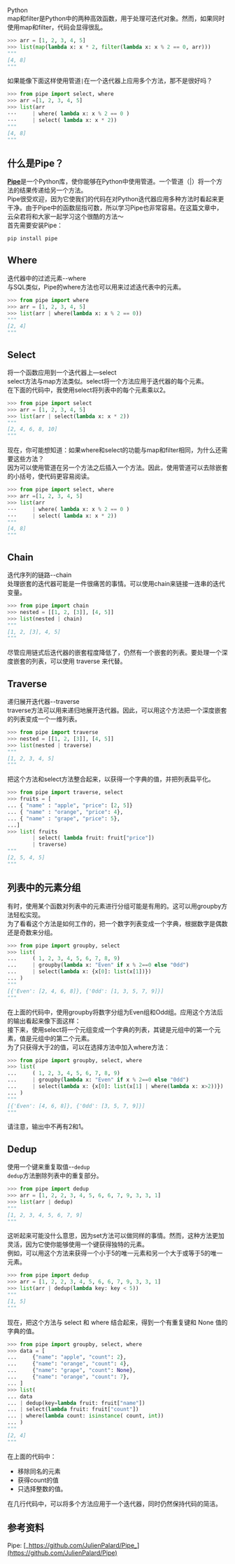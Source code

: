 Python<br />map和filter是Python中的两种高效函数，用于处理可迭代对象。然而，如果同时使用map和filter，代码会显得很乱。
```python
>>> arr = [1, 2, 3, 4, 5]
>>> list(map(lambda x: x * 2, filter(lambda x: x % 2 == 0, arr)))
"""
[4, 8]
"""
```
如果能像下面这样使用管道`|`在一个迭代器上应用多个方法，那不是很好吗？
```python
>>> from pipe import select, where
>>> arr =[1, 2, 3, 4, 5]
>>> list(arr
··· 	| where( lambda x: x % 2 == 0 )
··· 	| select( lambda x: x * 2))
"""
[4, 8]
"""
```
<a name="nw9ad"></a>
## 什么是Pipe？
[**Pipe**](https://github.com/JulienPalard/Pipe)是一个Python库，使你能够在Python中使用管道。一个管道（|）将一个方法的结果传递给另一个方法。<br />Pipe很受欢迎，因为它使我们的代码在对Python迭代器应用多种方法时看起来更干净。由于Pipe中的函数屈指可数，所以学习Pipe也非常容易。在这篇文章中，云朵君将和大家一起学习这个很酷的方法～<br />首先需要安装Pipe：
```bash
pip install pipe
```
<a name="eNpP3"></a>
## Where
迭代器中的过滤元素--where<br />与SQL类似，Pipe的where方法也可以用来过滤迭代表中的元素。
```python
>>> from pipe import where
>>> arr = [1, 2, 3, 4, 5]
>>> list(arr | where(lambda x: x % 2 == 0))
"""
[2, 4]
"""
```
<a name="tlEO2"></a>
## Select
将一个函数应用到一个迭代器上—select<br />select方法与map方法类似。select将一个方法应用于迭代器的每个元素。<br />在下面的代码中，我使用select将列表中的每个元素乘以2。
```python
>>> from pipe import select
>>> arr = [1, 2, 3, 4, 5]
>>> list(arr | select(lambda x: x * 2))
"""
[2, 4, 6, 8, 10]
"""
```
现在，你可能想知道：如果where和select的功能与map和filter相同，为什么还需要这些方法？<br />因为可以使用管道在另一个方法之后插入一个方法。因此，使用管道可以去除嵌套的小括号，使代码更容易阅读。
```python
>>> from pipe import select, where
>>> arr =[1, 2, 3, 4, 5]
>>> list(arr
··· 	| where( lambda x: x % 2 == 0 )
··· 	| select( lambda x: x * 2))
"""
[4, 8]
"""
```
<a name="CXMH7"></a>
## Chain
迭代序列的链路--chain<br />处理嵌套的迭代器可能是一件很痛苦的事情。可以使用chain来链接一连串的迭代变量。
```python
>>> from pipe import chain
>>> nested = [[1, 2, [3]], [4, 5]]
>>> list(nested | chain)
"""
[1, 2, [3], 4, 5]
"""
```
尽管应用链式后迭代器的嵌套程度降低了，仍然有一个嵌套的列表。要处理一个深度嵌套的列表，可以使用 traverse 来代替。
<a name="kVoZX"></a>
## Traverse
递归展开迭代器--traverse<br />traverse方法可以用来递归地展开迭代器。因此，可以用这个方法把一个深度嵌套的列表变成一个一维列表。
```python
>>> from pipe import traverse
>>> nested = [[1, 2, [3]], [4, 5]]
>>> list(nested | traverse)
"""
[1, 2, 3, 4, 5]
"""
```
把这个方法和select方法整合起来，以获得一个字典的值，并把列表扁平化。
```python
>>> from pipe import traverse, select
>>> fruits = [
... { "name" : "apple", "price": [2, 5]}
... { "name" : "orange", "price": 4},
... { "name" : "grape", "price": 5},
...]
>>> list( fruits
		| select( lambda fruit: fruit["price"])
    	| traverse)
"""
[2, 5, 4, 5]
"""
```
<a name="NaivB"></a>
## 列表中的元素分组
有时，使用某个函数对列表中的元素进行分组可能是有用的。这可以用groupby方法轻松实现。<br />为了看看这个方法是如何工作的，把一个数字列表变成一个字典，根据数字是偶数还是奇数来分组。
```python
>>> from pipe import groupby, select
>>> list(
... 	( 1, 2, 3, 4, 5, 6, 7, 8, 9)
... 	| groupby(lambda x: "Even" if x % 2==0 else "0dd")
... 	| select(lambda x: {x[0]: list(x[1])})
... )
"""
[{'Even': [2, 4, 6, 8]}, {'0dd': [1, 3, 5, 7, 9]}]
"""
```
在上面的代码中，使用groupby将数字分组为Even组和Odd组。应用这个方法后的输出看起来像下面这样：<br />接下来，使用select将一个元组变成一个字典的列表，其键是元组中的第一个元素，值是元组中的第二个元素。<br />为了只获得大于2的值，可以在选择方法中加入where方法：
```python
>>> from pipe import groupby, select, where
>>> list(
... 	( 1, 2, 3, 4, 5, 6, 7, 8, 9)
... 	| groupby(lambda x: "Even" if x % 2==0 else "0dd")
... 	| select(lambda x: {x[0]: list(x[1] | where(lambda x: x>2))})
... )
"""
[{'Even': [4, 6, 8]}, {'0dd': [3, 5, 7, 9]}]
"""
```
请注意，输出中不再有2和1。
<a name="PV5j3"></a>
## Dedup
使用一个键来重复取值--`dedup`<br />`dedup`方法删除列表中的重复部分。
```python
>>> from pipe import dedup
>>> arr = [1, 2, 2, 3, 4, 5, 6, 6, 7, 9, 3, 3, 1]
>>> list(arr | dedup)
"""
[1, 2, 3, 4, 5, 6, 7, 9]
"""
```
这听起来可能没什么意思，因为set方法可以做同样的事情。然而，这种方法更加灵活，因为它使你能够使用一个键获得独特的元素。<br />例如，可以用这个方法来获得一个小于5的唯一元素和另一个大于或等于5的唯一元素。
```python
>>> from pipe import dedup
>>> arr = [1, 2, 2, 3, 4, 5, 6, 6, 7, 9, 3, 3, 1]
>>> list(arr | dedup(lambda key: key < 5))
"""
[1, 5]
"""
```
现在，把这个方法与 select 和 where 结合起来，得到一个有重复键和 None 值的字典的值。
```python
>>> from pipe import groupby, select, where
>>> data = [
...     {"name": "apple", "count": 2},
...     {"name": "orange", "count": 4},
...     {"name": "grape", "count": None},
...     {"name": "orange", "count": 7},
... ]
>>> list(
... data
... | dedup(key=lambda fruit: fruit["name"])
... | select(lambda fruit: fruit["count"])
... | where(lambda count: isinstance( count, int))
... )
"""
[2, 4]
"""
```
在上面的代码中：

- 移除同名的元素
- 获得count的值
- 只选择整数的值。

在几行代码中，可以将多个方法应用于一个迭代器，同时仍然保持代码的简洁。
<a name="RaDId"></a>
## 参考资料
Pipe: [_https://github.com/JulienPalard/Pipe_](https://github.com/JulienPalard/Pipe)
